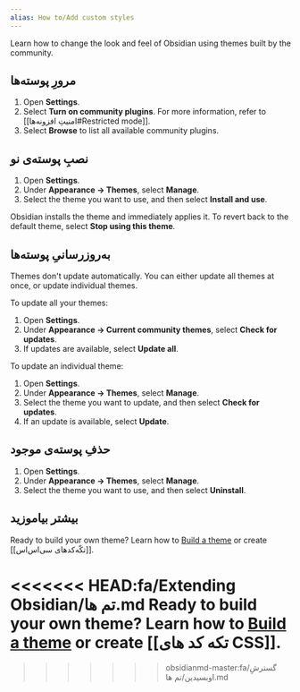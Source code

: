 ```yaml
---
alias: How to/Add custom styles
---
```


Learn how to change the look and feel of Obsidian using themes built by the community.

## مرورِ پوسته‌ها

1. Open **Settings**.
2. Select **Turn on community plugins**. For more information, refer to [[امنیتِ افزونه‌ها#Restricted mode]].
3. Select **Browse** to list all available community plugins.

## نصبِ پوسته‌ی نو

1. Open **Settings**.
2. Under **Appearance → Themes**, select **Manage**.
3. Select the theme you want to use, and then select **Install and use**.

Obsidian installs the theme and immediately applies it. To revert back to the default theme, select **Stop using this theme**.

## به‌روزرسانیِ پوسته‌ها

Themes don't update automatically. You can either update all themes at once, or update individual themes.

To update all your themes:

1. Open **Settings**.
2. Under **Appearance → Current community themes**, select **Check for updates**.
3. If updates are available, select **Update all**.

To update an individual theme:

1. Open **Settings**.
2. Under **Appearance → Themes**, select **Manage**.
3. Select the theme you want to update, and then select **Check for updates**.
4. If an update is available, select **Update**.

## حذفِ پوسته‌ی موجود

1. Open **Settings**.
2. Under **Appearance → Themes**, select **Manage**.
3. Select the theme you want to use, and then select **Uninstall**.

## بیشتر بیاموزید

Ready to build your own theme? Learn how to [Build a theme](https://docs.obsidian.md/Themes/App+themes/Build+a+theme) or create [[تکّه‌کدهای سی‌اس‌اس]].

<<<<<<< HEAD:fa/Extending Obsidian/تم ها.md
Ready to build your own theme? Learn how to [Build a theme](https://docs.obsidian.md/Themes/App+themes/Build+a+theme) or create [[تکه کد های CSS]].
=======
>>>>>>> obsidianmd-master:fa/گسترشِ اوبسیدین/تم ها.md
